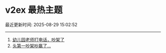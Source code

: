 # v2ex 最热主题

最近更新时间: 2025-08-29 15:02:52

--- 
1. [幼儿园老师打电话，吵架了](https://www.v2ex.com/t/1155696) 
2. [头第一吵架吵赢了...](https://www.v2ex.com/t/1155712) 

